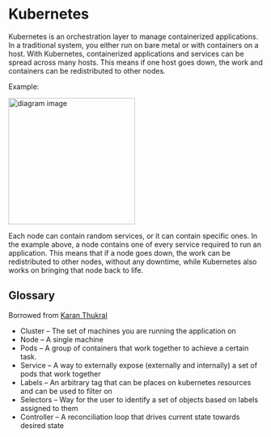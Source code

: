 # Kubernetes
Kubernetes is an orchestration layer to manage containerized applications. In a traditional system, you either run on bare metal or with containers on a host. With Kubernetes, containerized applications and services can be spread across many hosts. This means if one host goes down, the work and containers can be redistributed to other nodes.

Example:


<!---
```diagram
graph BT
  subgraph Kubernetes
    Node1((Node1))-\->Cluster
    Node2((Node2))-\->Cluster
    Node3((Node3))-\->Cluster
  end
  subgraph Node
    App-\->Node3
    MySQL-\->Node3
    Redis-\->Node3
    Nginx-\->Node3
  end
Nginx---Internet
```
--->
<img src='https://jules2689.github.io/gitcdn/images/website/images/diagram/57bfba886cdabd6803742ab499d85e11.png' alt='diagram image' height='250px'>


Each node can contain random services, or it can contain specific ones. In the example above, a node contains one of every service required to run an application. This means that if a node goes down, the work can be redistributed to other nodes, without any downtime, while Kubernetes also works on bringing that node back to life.

Glossary
---
Borrowed from [Karan Thukral](https://github.com/karanthukral)
- Cluster – The set of machines you are running the application on
- Node – A single machine
- Pods – A group of containers that work together to achieve a certain task. 
- Service – A way to externally expose (externally and internally) a set of pods that work together
- Labels – An arbitrary tag that can be places on kubernetes resources and can be used to filter on
- Selectors – Way for the user to identify a set of objects based on labels assigned to them
- Controller – A reconciliation loop that drives current state towards desired state
